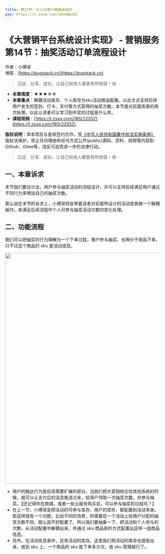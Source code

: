 ```yaml
---
title: 第13节：引入分库分表路由组件
pay: https://t.zsxq.com/18oeNp26S
---
```


# 《大营销平台系统设计实现》 - 营销服务 第14节：抽奖活动订单流程设计

作者：小傅哥
<br/>博客：[https://bugstack.cn](https://bugstack.cn)

>沉淀、分享、成长，让自己和他人都能有所收获！😄

- **本章难度**：★★★☆☆
- **本章重点**：解耦活动库存、个人库存为sku活动商品配置。以此方式支持后续用户发生的签到、打卡、支付等方式获得的抽奖次数。本节是对前面库表的再次处理，以此让读者可以学习到中奖的过程是什么样。
- **课程视频**：[https://t.zsxq.com/18Sr22S5Z](https://t.zsxq.com/18Sr22S5Z)

**版权说明**：©本项目与星球签约合作，受[《中华人民共和国著作权法实施条例》](http://www.gov.cn/zhengce/2020-12/26/content_5573623.htm) 版权法保护，禁止任何理由和任何方式公开(public)源码、资料、视频等内容到Github、Gitee等，违反可追究进一步的法律行动。


>沉淀、分享、成长，让自己和他人都能有所收获！😄

## 一、本章诉求

本节我们要设计出，用户参与抽奖活动的流程设计，并可以支持后续满足用户通过不同行为来增加自己的抽奖次数。

那么站在本节的诉求上，小傅哥将会带着读者对前面所设计的活动库表做一个解耦操作。来满足后续流程中个人可参与抽奖活动次数的变化处理。

## 二、功能流程

我们可以把抽奖的行为理解为一个下单过程，用户参与抽奖，也等价于商品下单。只不过这个商品的 sku 是活动信息。

<div align="center">
    <img src="https://bugstack.cn/images/article/project/big-market/big-market-21-01.png" width="750px">
</div>

- 用户的触达行为是后续需要扩展的部分，当我们把大营销结合给其他系统的时候，就可以让支付后的消息推送过来，给用户领取一次抽奖次数。并参与抽奖。【还记得你在商城，或者一些云服务购买后，可以参与抽奖的过程吗？】
- 在上一节，小傅哥是把活动的可参与库存、用户的库存，都配置到活动本身。那这样就有一个问题，比如不同的场景，所需要在一个活动上给用户分配的抽奖次数不同，那么就不好配置了。所以我们要抽象一下，把活动和个人参与的次数，从活动配置中解耦出来，并通过 sku 商品表的方式配置出这样一组商品信息。
- 另外，在活动信息表中，还有活动的库存。这里我们把活动的库存也提取出来，放到 sku 上。一个商品的 sku 能下单多少次，由 sku 管理就行了。